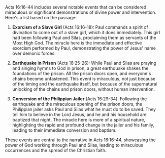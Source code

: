 Acts 16:16-44 includes several notable events that can be considered miraculous or significant demonstrations of divine power and intervention. Here's a list based on the passage:

1. **Exorcism of a Slave Girl** (Acts 16:16-18): Paul commands a spirit of divination to come out of a slave girl, which it does immediately. This girl had been following Paul and Silas, proclaiming them as servants of the Most High God. The miracle here is the immediate and effective exorcism performed by Paul, demonstrating the power of Jesus' name over demonic forces.

2. **Earthquake in Prison** (Acts 16:25-26): While Paul and Silas are praying and singing hymns to God in prison, a great earthquake shakes the foundations of the prison. All the prison doors open, and everyone's chains become unfastened. This event is miraculous, not just because of the timing and the earthquake itself, but because of the supernatural unlocking of the chains and prison doors, without human intervention.

3. **Conversion of the Philippian Jailer** (Acts 16:29-34): Following the earthquake and the miraculous opening of the prison doors, the Philippian jailer asks Paul and Silas what he must do to be saved. They tell him to believe in the Lord Jesus, and he and his household are baptized that night. The miracle here is more of a spiritual nature, highlighting the rapid and profound change in the jailer and his family, leading to their immediate conversion and baptism.

These events are central to the narrative in Acts 16:16-44, showcasing the power of God working through Paul and Silas, leading to miraculous occurrences and the spread of the Christian faith.
